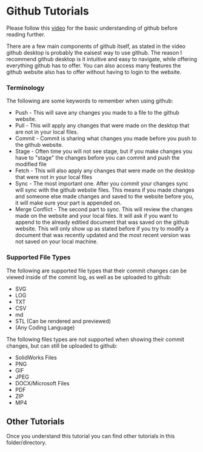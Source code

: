 # Github Tutorials

Please follow this [video](https://www.youtube.com/watch?v=iv8rSLsi1xo&list=PLWzABT4GTysfyFTM2mAiKjuKCykMu_FTr&index=1&pp=gAQBiAQB) for the basic understanding of github before reading further.

There are a few main components of github itself, as stated in the video github desktop is probably the eaisest way to use github. The reason I recommend github desktop is it intuitive and easy to navigate, while offering everything github has to offer. You can also access many features the github website also has to offer without having to login to the website.

### Terminology

The following are some keywords to remember when using github:

- Push - This will save any changes you made to a file to the github website.
- Pull - This will apply any changes that were made on the desktop that are not in your local files.
- Commit - Commit is sharing what changes you made before you push to the github website.
- Stage - Often time you will not see stage, but if you make changes you have to "stage" the changes before you can commit and push the modified file
- Fetch - This will also apply any changes that were made on the desktop that were not in your local files
- Sync - The most important one. After you commit your changes sync will sync with the github webstie files. This means if you made changes and someone else made changes and saved to the website before you, it will make sure your part is appended on.
- Merge Conflict - The second part to sync. This will review the changes made on the website and your local files. It will ask if you want to append to the already editied document that was saved on the github website. This will only show up as stated before if you try to modify a document that was recently updated and the most recent version was not saved on your local machine.

### Supported File Types

The following are supported file types that their commit changes can be viewed inside of the commit log, as well as be uploaded to github:

- SVG
- LOG
- TXT
- CSV
- md
- STL (Can be rendered and previewed)
- (Any Coding Language)

The following files types are not supported when showing their commit changes, but can still be uploaded to github:

- SolidWorks Files
- PNG
- GIF
- JPEG
- DOCX/Microsoft Files
- PDF
- ZIP
- MP4

## Other Tutorials

Once you understand this tutorial you can find other tutorials in this folder/directory.
